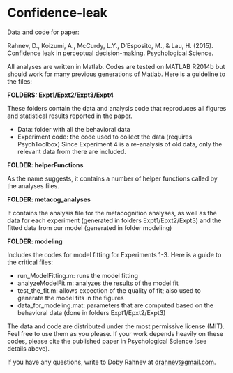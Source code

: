 # Confidence-leak
Data and code for paper:

Rahnev, D., Koizumi, A., McCurdy, L.Y., D’Esposito, M., & Lau, H. (2015). Confidence leak in perceptual decision-making. Psychological Science.

All analyses are written in Matlab. Codes are tested on MATLAB R2014b but should work for many previous generations of Matlab.
Here is a guideline to the files:

**FOLDERS: Expt1/Epxt2/Expt3/Expt4**

These folders contain the data and analysis code that reproduces all figures and statistical results reported in the paper.
  - Data: folder with all the behavioral data
  - Experiment code: the code used to collect the data (requires PsychToolbox)
Since Experiment 4 is a re-analysis of old data, only the relevant data from there are included.

**FOLDER: helperFunctions**

As the name suggests, it contains a number of helper functions called by the analyses files.

**FOLDER: metacog_analyses**

It contains the analysis file for the metacognition analyses, as well as the data for each experiment (generated in folders 
Expt1/Epxt2/Expt3) and the fitted data from our model (generated in folder modeling)

**FOLDER: modeling**

Includes the codes for model fitting for Experiments 1-3. Here is a guide to the critical files:
  - run_ModelFitting.m:     runs the model fitting
  - analyzeModelFit.m:      analyzes the results of the model fit
  - test_the_fit.m:         allows expection of the quality of fit; also used to generate the model fits in the figures
  - data_for_modeling.mat:  parameters that are computed based on the behavioral data (done in folders Expt1/Epxt2/Expt3)


The data and code are distributed under the most permissive license (MIT). Feel free to use them as you please. If your
work depends heavily on these codes, please cite the published paper in Psychological Science (see details above).

If you have any questions, write to Doby Rahnev at drahnev@gmail.com.
